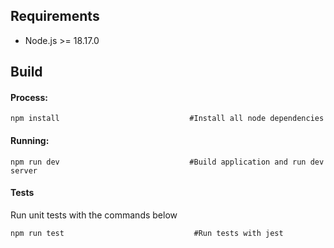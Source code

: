 ## Requirements

* Node.js >= 18.17.0

## Build

#### Process:

```
npm install                             #Install all node dependencies
```

#### Running:

```
npm run dev                             #Build application and run dev server
```

#### Tests

Run unit tests with the commands below

```
npm run test                             #Run tests with jest